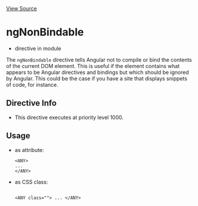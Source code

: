 

[View Source](http://github.com///tree/master/#L19949)



# ngNonBindable



* directive in module []()






The `ngNonBindable` directive tells Angular not to compile or bind the contents of the current
DOM element. This is useful if the element contains what appears to be Angular directives and
bindings but which should be ignored by Angular. This could be the case if you have a site that
displays snippets of code, for instance.








## Directive Info


* This directive executes at priority level 1000.


## Usage



* as attribute:
    ```
    <ANY>
    ...
    </ANY>
    ```
* as CSS class:
    ```
    
    <ANY class=""> ... </ANY>
    ```







